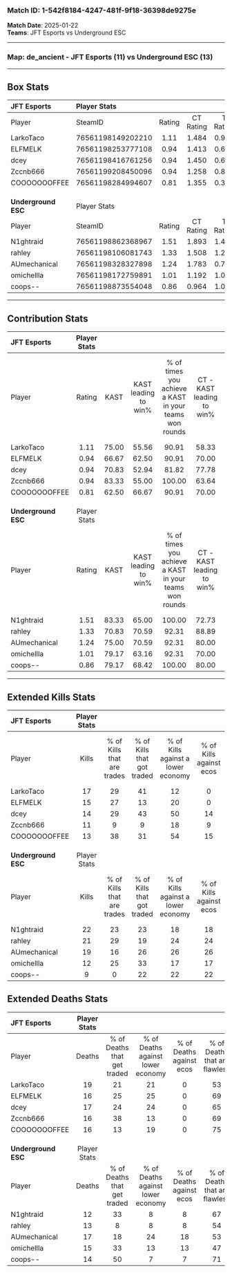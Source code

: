 ### Match ID: 1-542f8184-4247-481f-9f18-36398de9275e  
**Match Date**: 2025-01-22  
**Teams**: JFT Esports vs Underground ESC  

---  

### **Map**: de_ancient - JFT Esports (11) vs Underground ESC (13)  
---  

## Box Stats  

| **JFT Esports**     | Player Stats      |        |           |          |       |      |       |         |        |      |     |
| :- | :- | :-: | :-: | :-: | :-: | :-: | :-: | :-: | :-: | :-: | :-: |
| Player              | SteamID           | Rating | CT Rating | T Rating | KAST  | ADR  | Kills | Assists | Deaths | K/D  | HS% |
| LarkoTaco           | 76561198149202210 |  1.11  |   1.484   |  0.917   | 75.00 | 85.5 |  17   |    9    |   19   | 0.89 | 52  |
| ELFMELK             | 76561198253777108 |  0.94  |   1.413   |  0.666   | 66.67 | 59.0 |  15   |    5    |   16   | 0.94 | 53  |
| dcey                | 76561198416761256 |  0.94  |   1.450   |  0.608   | 70.83 | 67.1 |  14   |    4    |   17   | 0.82 | 42  |
| Zccnb666            | 76561199208450096 |  0.94  |   1.258   |  0.852   | 83.33 | 63.5 |  11   |    7    |   16   | 0.69 | 54  |
| COOOOOOOFFEE        | 76561198284994607 |  0.81  |   1.355   |  0.358   | 62.50 | 54.0 |  13   |    2    |   16   | 0.81 | 46  |
|                     |                   |        |           |          |       |      |       |         |        |      |     |
|                     |                   |        |           |          |       |      |       |         |        |      |     |
|                     |                   |        |           |          |       |      |       |         |        |      |     |
| **Underground ESC** | Player Stats      |        |           |          |       |      |       |         |        |      |     |
| Player              | SteamID           | Rating | CT Rating | T Rating | KAST  | ADR  | Kills | Assists | Deaths | K/D  | HS% |
| N1ghtraid           | 76561198862368967 |  1.51  |   1.893   |  1.452   | 83.33 | 91.2 |  22   |    5    |   12   | 1.83 | 40  |
| rahley              | 76561198106081743 |  1.33  |   1.508   |  1.211   | 70.83 | 79.0 |  21   |    7    |   13   | 1.62 | 52  |
| AUmechanical        | 76561198328327898 |  1.24  |   1.783   |  0.761   | 75.00 | 92.1 |  19   |    6    |   17   | 1.12 | 47  |
| omichellla          | 76561198172759891 |  1.01  |   1.192   |  1.063   | 79.17 | 73.2 |  12   |   10    |   15   | 0.80 | 58  |
| coops--             | 76561198873554048 |  0.86  |   0.964   |  1.062   | 79.17 | 53.5 |   9   |    8    |   14   | 0.64 | 55  |
---  

## Contribution Stats  

| **JFT Esports**     | Player Stats |       |                      |                                                        |                           |                                                             |                          |                                                            |
| :- | :-: | :-: | :-: | :-: | :-: | :-: | :-: | :-: |
| Player              |    Rating    | KAST  | KAST leading to win% | % of times you achieve a KAST in your teams won rounds | CT - KAST leading to win% | CT - % of times you achieve a KAST in your teams won rounds | T - KAST leading to win% | T - % of times you achieve a KAST in your teams won rounds |
| LarkoTaco           |     1.11     | 75.00 |        55.56         |                         90.91                          |           58.33           |                           100.00                            |          50.00           |                           75.00                            |
| ELFMELK             |     0.94     | 66.67 |        62.50         |                         90.91                          |           70.00           |                           100.00                            |          50.00           |                           75.00                            |
| dcey                |     0.94     | 70.83 |        52.94         |                         81.82                          |           77.78           |                           100.00                            |          25.00           |                           50.00                            |
| Zccnb666            |     0.94     | 83.33 |        55.00         |                         100.00                         |           63.64           |                           100.00                            |          44.44           |                           100.00                           |
| COOOOOOOFFEE        |     0.81     | 62.50 |        66.67         |                         90.91                          |           70.00           |                           100.00                            |          60.00           |                           75.00                            |
|                     |              |       |                      |                                                        |                           |                                                             |                          |                                                            |
|                     |              |       |                      |                                                        |                           |                                                             |                          |                                                            |
|                     |              |       |                      |                                                        |                           |                                                             |                          |                                                            |
| **Underground ESC** | Player Stats |       |                      |                                                        |                           |                                                             |                          |                                                            |
| Player              |    Rating    | KAST  | KAST leading to win% | % of times you achieve a KAST in your teams won rounds | CT - KAST leading to win% | CT - % of times you achieve a KAST in your teams won rounds | T - KAST leading to win% | T - % of times you achieve a KAST in your teams won rounds |
| N1ghtraid           |     1.51     | 83.33 |        65.00         |                         100.00                         |           72.73           |                           100.00                            |          55.56           |                           100.00                           |
| rahley              |     1.33     | 70.83 |        70.59         |                         92.31                          |           88.89           |                           100.00                            |          50.00           |                           80.00                            |
| AUmechanical        |     1.24     | 75.00 |        70.59         |                         92.31                          |           80.00           |                           100.00                            |          57.14           |                           80.00                            |
| omichellla          |     1.01     | 79.17 |        63.16         |                         92.31                          |           70.00           |                            87.50                            |          55.56           |                           100.00                           |
| coops--             |     0.86     | 79.17 |        68.42         |                         100.00                         |           80.00           |                           100.00                            |          55.56           |                           100.00                           |
---  

## Extended Kills Stats  

| **JFT Esports**     | Player Stats |                            |                            |                                    |                         |                              |                                 |                                       |                    |           |
| :- | :-: | :-: | :-: | :-: | :-: | :-: | :-: | :-: | :-: | :-: |
| Player              |    Kills     | % of Kills that are trades | % of Kills that got traded | % of Kills against a lower economy | % of Kills against ecos | % of Kills that are flawless | % of Kills that are close duels | % of Kills that are assisted by flash | Pistol Round Kills | AWP Kills |
| LarkoTaco           |      17      |             29             |             41             |                 12                 |            0            |              71              |                6                |                   0                   |         0          |     3     |
| ELFMELK             |      15      |             27             |             13             |                 20                 |            0            |              60              |                0                |                   0                   |         0          |     0     |
| dcey                |      14      |             29             |             43             |                 50                 |           14            |              50              |                7                |                   7                   |         0          |     0     |
| Zccnb666            |      11      |             9              |             9              |                 18                 |            9            |              27              |                0                |                   0                   |         0          |     0     |
| COOOOOOOFFEE        |      13      |             38             |             31             |                 54                 |           15            |              69              |                0                |                  15                   |         8          |     0     |
|                     |              |                            |                            |                                    |                         |                              |                                 |                                       |                    |           |
|                     |              |                            |                            |                                    |                         |                              |                                 |                                       |                    |           |
|                     |              |                            |                            |                                    |                         |                              |                                 |                                       |                    |           |
| **Underground ESC** | Player Stats |                            |                            |                                    |                         |                              |                                 |                                       |                    |           |
| Player              |    Kills     | % of Kills that are trades | % of Kills that got traded | % of Kills against a lower economy | % of Kills against ecos | % of Kills that are flawless | % of Kills that are close duels | % of Kills that are assisted by flash | Pistol Round Kills | AWP Kills |
| N1ghtraid           |      22      |             23             |             23             |                 18                 |           18            |              86              |                5                |                   5                   |         10         |     3     |
| rahley              |      21      |             29             |             19             |                 24                 |           24            |              67              |                0                |                   0                   |         0          |     1     |
| AUmechanical        |      19      |             16             |             26             |                 26                 |           26            |              63              |                5                |                  16                   |         0          |     3     |
| omichellla          |      12      |             25             |             33             |                 17                 |           17            |              42              |               17                |                   8                   |         0          |     1     |
| coops--             |      9       |             0              |             22             |                 22                 |           22            |              56              |               11                |                  11                   |         0          |     2     |
## Extended Deaths Stats  

| **JFT Esports**     | Player Stats |                             |                                   |                          |                               |                            |                           |               |
| :- | :-: | :-: | :-: | :-: | :-: | :-: | :-: | :-: |
| Player              |    Deaths    | % of Deaths that get traded | % of Deaths against lower economy | % of Deaths against ecos | % of Deaths that are flawless | % of Deaths that are close | % of Deaths while blinded | Deaths to AWP |
| LarkoTaco           |      19      |             21              |                21                 |            0             |              53               |             5              |             5             |       2       |
| ELFMELK             |      16      |             25              |                25                 |            0             |              69               |             0              |             6             |       1       |
| dcey                |      17      |             24              |                24                 |            0             |              65               |             18             |            12             |       2       |
| Zccnb666            |      16      |             38              |                13                 |            0             |              69               |             0              |             6             |       3       |
| COOOOOOOFFEE        |      16      |             13              |                19                 |            0             |              75               |             6              |             6             |       2       |
|                     |              |                             |                                   |                          |                               |                            |                           |               |
|                     |              |                             |                                   |                          |                               |                            |                           |               |
|                     |              |                             |                                   |                          |                               |                            |                           |               |
| **Underground ESC** | Player Stats |                             |                                   |                          |                               |                            |                           |               |
| Player              |    Deaths    | % of Deaths that get traded | % of Deaths against lower economy | % of Deaths against ecos | % of Deaths that are flawless | % of Deaths that are close | % of Deaths while blinded | Deaths to AWP |
| N1ghtraid           |      12      |             33              |                 8                 |            8             |              67               |             8              |             8             |       5       |
| rahley              |      13      |              8              |                 8                 |            8             |              54               |             0              |             0             |       1       |
| AUmechanical        |      17      |             18              |                24                 |            18            |              53               |             6              |             0             |       0       |
| omichellla          |      15      |             33              |                13                 |            13            |              47               |             0              |             7             |       1       |
| coops--             |      14      |             50              |                 7                 |            7             |              71               |             0              |             7             |       1       |

